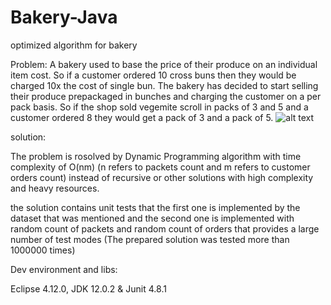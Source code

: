 # Bakery-Java
 optimized algorithm for bakery
 
Problem:
A bakery used to base the price of their produce on an individual item cost. So if a customer ordered
10 cross buns then they would be charged 10x the cost of single bun. The bakery has decided to start
selling their produce prepackaged in bunches and charging the customer on a per pack basis. So if the
shop sold vegemite scroll in packs of 3 and 5 and a customer ordered 8 they would get a pack of 3 and
a pack of 5. 
![alt text](https://raw.githubusercontent.com/nassimtaghipour/Bakery-Java/master/src/to/photo.png)

solution:

The problem is rosolved by Dynamic Programming algorithm with time complexity of O(nm) (n refers to packets count and m refers to customer orders count) instead of recursive or other solutions with high complexity and heavy resources.

the solution contains unit tests that the first one is implemented by the dataset that was mentioned  and the second one is implemented with random count of packets and random count of orders that provides a large number of test modes (The prepared solution was tested more than 1000000 times)

Dev environment and libs:

Eclipse 4.12.0, JDK 12.0.2 & Junit 4.8.1

